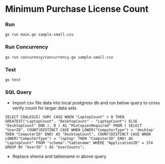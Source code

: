 # Minimum Purchase License Count

### Run

`go run main.go sample-small.csv`

### Run Concurrency

`go run concurency/concurrency.go sample-small.csv`

### Test

`go test`

### SQL Query

- Import csv file data into local postgress db and run below query to cross verify count for larger data sets

`SELECT
COALESCE(
SUM(
CASE
WHEN "LaptopCount" > 0 THEN GREATEST("LaptopCount", "DesktopCount" - "LaptopCount")
ELSE "DesktopCount"
END
), 0
) AS "MinCopiesRequired"
FROM (
SELECT
"UserID",
COUNT(DISTINCT CASE WHEN LOWER("ComputerType") = 'desktop' THEN "ComputerID" END) AS "DesktopCount",
COUNT(DISTINCT CASE WHEN LOWER("ComputerType") = 'laptop' THEN "ComputerID" END) AS "LaptopCount"
FROM
"schema"."tablename"
WHERE
"ApplicationID" = 374
GROUP BY
"UserID"
) AS "UserCounts";`

- Replace shema and tablename in above query
